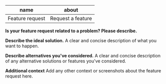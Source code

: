 name            | about
--------------- | -----------------
Feature request | Request a feature

**Is your feature request related to a problem? Please describe.**

**Describe the ideal solution.** A clear and concise description of what you want to happen.

**Describe alternatives you've considered.** A clear and concise description of any alternative solutions or features you've considered.

**Additional context** Add any other context or screenshots about the feature request here.
